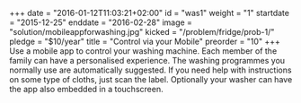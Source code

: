 +++
date = "2016-01-12T11:03:21+02:00"
id = "was1"
weight = "1"
startdate = "2015-12-25"
enddate = "2016-02-28"
image = "solution/mobileappforwashing.jpg"
kicked = "/problem/fridge/prob-1/"
pledge = "$10/year"
title = "Control via your Mobile"
preorder = "10"
+++
Use a mobile app to control your washing machine. Each member of the family can have a personalised experience. The washing programmes you normally use are automatically suggested. If you need help with instructions on some type of cloths, just scan the label. Optionally your washer can have the app also embedded in a touchscreen.
